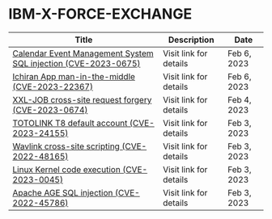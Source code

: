 

# IBM-X-FORCE-EXCHANGE

 |Title|Description|Date|
 |---|---|---|
 |[Calendar Event Management System SQL injection (CVE-2023-0675)](https://exchange.xforce.ibmcloud.com/activity/list?filter=Vulnerabilities)|Visit link for details|Feb 6, 2023|
 |[Ichiran App man-in-the-middle (CVE-2023-22367)](https://exchange.xforce.ibmcloud.com/activity/list?filter=Vulnerabilities)|Visit link for details|Feb 6, 2023|
 |[XXL-JOB cross-site request forgery (CVE-2023-0674)](https://exchange.xforce.ibmcloud.com/activity/list?filter=Vulnerabilities)|Visit link for details|Feb 4, 2023|
 |[TOTOLINK T8 default account (CVE-2023-24155)](https://exchange.xforce.ibmcloud.com/activity/list?filter=Vulnerabilities)|Visit link for details|Feb 3, 2023|
 |[Wavlink cross-site scripting (CVE-2022-48165)](https://exchange.xforce.ibmcloud.com/activity/list?filter=Vulnerabilities)|Visit link for details|Feb 3, 2023|
 |[Linux Kernel code execution (CVE-2023-0045)](https://exchange.xforce.ibmcloud.com/activity/list?filter=Vulnerabilities)|Visit link for details|Feb 3, 2023|
 |[Apache AGE SQL injection (CVE-2022-45786)](https://exchange.xforce.ibmcloud.com/activity/list?filter=Vulnerabilities)|Visit link for details|Feb 3, 2023|
 